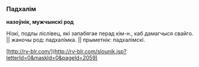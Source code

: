 ### Падхалім
**назоўнік, мужчынскі род**

Нізкі, подлы ліслівец, які запабягае перад кім-н., каб дамагчыся свайго. || жаночы род: падхалімка. || прыметнік: падхалімскі.

<a rel="author">[http://rv-blr.com/](http://rv-blr.com/slounik.jsp?letterId=0&maskId=0&pageId=2059)</a>
